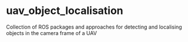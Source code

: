 # uav_object_localisation
Collection of ROS packages and approaches for detecting and localising objects in the camera frame of a UAV
